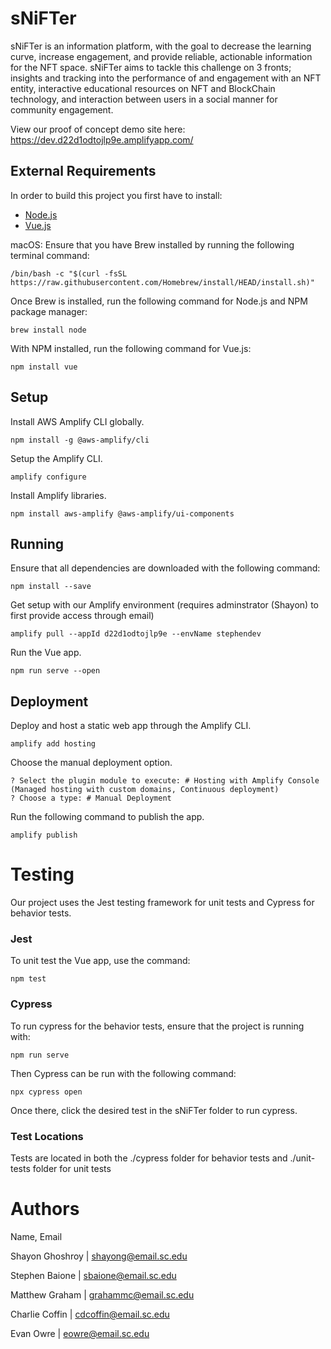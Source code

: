 # sNiFTer

sNiFTer is an information platform, with the goal to decrease the learning curve, increase engagement, and provide reliable, actionable information for the NFT space. sNiFTer aims to tackle this challenge on 3 fronts; insights and tracking into the performance of and engagement with an NFT entity, interactive educational resources on NFT and BlockChain technology, and interaction between users in a social manner for community engagement. 

View our proof of concept demo site here: https://dev.d22d1odtojlp9e.amplifyapp.com/

## External Requirements

In order to build this project you first have to install:

* [Node.js](https://nodejs.org/en/)
* [Vue.js](https://vuejs.org)

macOS:
Ensure that you have Brew installed by running the following terminal command:
```
/bin/bash -c "$(curl -fsSL https://raw.githubusercontent.com/Homebrew/install/HEAD/install.sh)"
```

Once Brew is installed, run the following command for Node.js and NPM package manager:
```
brew install node
```
With NPM installed, run the following command for Vue.js:
```
npm install vue
```

## Setup

Install AWS Amplify CLI globally.
```
npm install -g @aws-amplify/cli
```
Setup the Amplify CLI.
```
amplify configure
```
Install Amplify libraries.
```
npm install aws-amplify @aws-amplify/ui-components
```

## Running
Ensure that all dependencies are downloaded with the following command:
```
npm install --save
```

Get setup with our Amplify environment (requires adminstrator (Shayon) to first provide access through email)
```
amplify pull --appId d22d1odtojlp9e --envName stephendev
```

Run the Vue app.
```
npm run serve --open
```

## Deployment
Deploy and host a static web app through the Amplify CLI.
```
amplify add hosting
```
Choose the manual deployment option.
```
? Select the plugin module to execute: # Hosting with Amplify Console (Managed hosting with custom domains, Continuous deployment)
? Choose a type: # Manual Deployment
```
Run the following command to publish the app.
```
amplify publish
```

# Testing

Our project uses the Jest testing framework for unit tests and Cypress for behavior tests.

### Jest
To unit test the Vue app, use the command:
```
npm test
```

### Cypress
To run cypress for the behavior tests, ensure that the project is running with:
```
npm run serve
```
Then Cypress can be run with the following command:
```
npx cypress open
```
Once there, click the desired test in the sNiFTer folder to run cypress.

### Test Locations

Tests are located in both the ./cypress folder for behavior tests and ./unit-tests folder for unit tests


# Authors

Name, Email

Shayon Ghoshroy | shayong@email.sc.edu

Stephen Baione | sbaione@email.sc.edu

Matthew Graham | grahammc@email.sc.edu

Charlie Coffin | cdcoffin@email.sc.edu

Evan Owre | eowre@email.sc.edu
